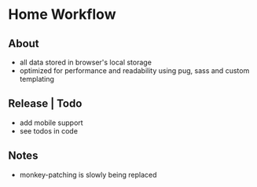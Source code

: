 # Home Workflow
## About
- all data stored in browser's local storage
- optimized for performance and readability using pug, sass and custom templating

## Release | Todo
- add mobile support
- see todos in code

## Notes
- monkey-patching is slowly being replaced